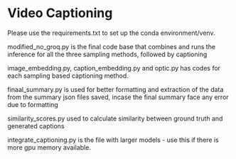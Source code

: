 ﻿# Video Captioning
Please use the requirements.txt to set up the conda environment/venv.

modified_no_groq.py is the final code base that combines and runs the inference for all the three sampling methods, followed by captioning

image_embedding.py, caption_embedding.py and optic.py has codes for each sampling based captioning method.

finaal_summary.py is used for better formatting and extraction of the data from the summary json files saved, incase the final summary face any error due to formatting


similarity_scores.py used to calculate similarity between ground truth and generated captions


integrate_captioning.py is the file with larger models - use this if there is more gpu memory available. 
